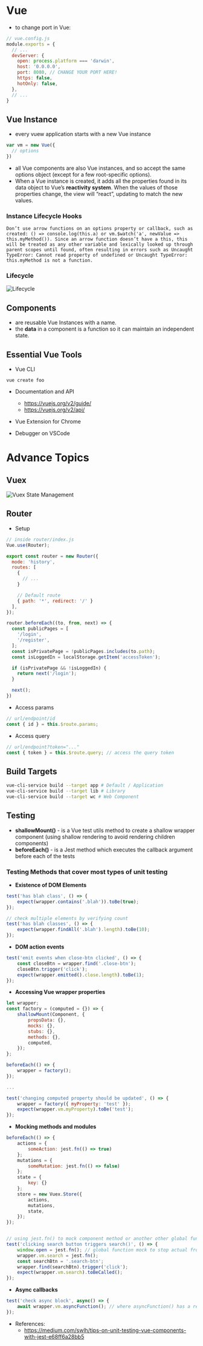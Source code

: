 # Vue

- to change port in Vue:
```js
// vue.config.js
module.exports = {
  // ...
  devServer: {
    open: process.platform === 'darwin',
    host: '0.0.0.0',
    port: 8080, // CHANGE YOUR PORT HERE!
    https: false,
    hotOnly: false,
  },
  // ...
}
```

## Vue Instance
- every vuew application starts with a new Vue instance
```js
var vm = new Vue({
  // options
})
```
- all Vue components are also Vue instances, and so accept the same options object (except for a few root-specific options).
- When a Vue instance is created, it adds all the properties found in its data object to Vue’s **reactivity system**. When the values of those properties change, the view will “react”, updating to match the new values.

### Instance Lifecycle Hooks
```
Don’t use arrow functions on an options property or callback, such as created: () => console.log(this.a) or vm.$watch('a', newValue => this.myMethod()). Since an arrow function doesn’t have a this, this will be treated as any other variable and lexically looked up through parent scopes until found, often resulting in errors such as Uncaught TypeError: Cannot read property of undefined or Uncaught TypeError: this.myMethod is not a function.
```
### Lifecycle
![Lifecycle](https://vuejs.org/images/lifecycle.png)

## Components
- are reusable Vue Instances with a name.
- the **data** in a component is a function so it can maintain an independent state.

## Essential Vue Tools

- Vue CLI
```
vue create foo
```
- Documentation and API
  - https://vuejs.org/v2/guide/
  - https://vuejs.org/v2/api/

- Vue Extension for Chrome
- Debugger on VSCode


# Advance Topics

## Vuex
![Vuex State Management](https://raw.githubusercontent.com/bluezald/web-dev-tools/master/Random/Vue/vuex-state-management.png)

## Router
- Setup
```js
// inside router/index.js
Vue.use(Router);

export const router = new Router({
  mode: 'history',
  routes: [
    {
      // ...
    }

    // Default route
    { path: '*', redirect: '/' }
  ],
});

router.beforeEach((to, from, next) => {
  const publicPages = [
    '/login',
    '/register',
  ];
  const isPrivatePage = !publicPages.includes(to.path);
  const isLoggedIn = localStorage.getItem('accessToken');

  if (isPrivatePage && !isLoggedIn) {
    return next('/login');
  }

  next();
})
```

- Access params
```js
// url/endpoint/id
const { id } = this.$route.params;
```

- Access query
```js
// url/endpoint?token="..."
const { token } = this.$route.query; // access the query token
```

## Build Targets
```sh
vue-cli-service build --target app # Default / Application
vue-cli-service build --target lib # Library
vue-cli-service build --target wc # Web Component
```

## Testing
- **shallowMount()** - is a Vue test utils method to create a shallow wrapper component (using shallow rendering to avoid rendering children components)
- **beforeEach()** - is a Jest method which executes the callback argument before each of the tests

### Testing Methods that cover most types of unit testing
- **Existence of DOM Elements**
```js
test('has blah class', () => {
    expect(wrapper.contains('.blah')).toBe(true);
});

// check multiple elements by verifying count
test('has blah classes', () => {
    expect(wrapper.findAll('.blah').length).toBe(10);
});
```
- **DOM action events**
```js
test('emit events when close-btn clicked', () => {
    const closeBtn = wrapper.find('.close-btn');
    closeBtn.trigger('click');
    expect(wrapper.emitted().close.length).toBe(1);
});
```
- **Accessing Vue wrapper properties**
```js
let wrapper;
const factory = (computed = {}) => {
    shallowMount(Component, {
        propsData: {},
        mocks: {},
        stubs: {},
        methods: {},
        computed,
    });
};

beforeEach(() => {
    wrapper = factory();
});

...

test('changing computed property should be updated', () => {
    wrapper = factory({ myProperty: 'test' });
    expect(wrapper.vm.myProperty).toBe('test');
});
```

- **Mocking methods and modules**
```js
beforeEach(() => {
    actions = {
        someAction: jest.fn(() => true)
    };
    mutations = {
        someMutation: jest.fn(() => false)
    };
    state = {
        key: {}
    };
    store = new Vuex.Store({
        actions,
        mutations,
        state,
    });
});


// using jest.fn() to mock component method or another other global functions
test('clicking search button triggers search()', () => {
    window.open = jest.fn(); // global function mock to stop actual from executing
    wrapper.vm.search = jest.fn();
    const searchBtn = '.search-btn';
    wrapper.find(searchBtn).trigger('click');
    expect(wrapper.vm.search).toBeCalled();
});
```
- **Async callbacks**
```js
test('check async block', async() => {
    await wrapper.vm.asyncFunction(); // where asyncFunction() has a resolved Promise or other async stuff
});
```

- References:
  - https://medium.com/swlh/tips-on-unit-testing-vue-components-with-jest-e68ff6a28bb5